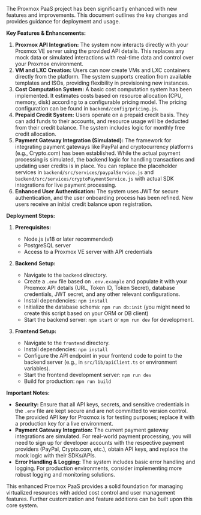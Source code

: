 The Proxmox PaaS project has been significantly enhanced with new features and improvements. This document outlines the key changes and provides guidance for deployment and usage.

**Key Features & Enhancements:**

1.  **Proxmox API Integration:** The system now interacts directly with your Proxmox VE server using the provided API details. This replaces any mock data or simulated interactions with real-time data and control over your Proxmox environment.
2.  **VM and LXC Creation:** Users can now create VMs and LXC containers directly from the platform. The system supports creation from available templates and ISOs, providing flexibility in provisioning new instances.
3.  **Cost Computation System:** A basic cost computation system has been implemented. It estimates costs based on resource allocation (CPU, memory, disk) according to a configurable pricing model. The pricing configuration can be found in `backend/config/pricing.js`.
4.  **Prepaid Credit System:** Users operate on a prepaid credit basis. They can add funds to their accounts, and resource usage will be deducted from their credit balance. The system includes logic for monthly free credit allocation.
5.  **Payment Gateway Integration (Simulated):** The framework for integrating payment gateways like PayPal and cryptocurrency platforms (e.g., Crypto.com) has been established. While the actual payment processing is simulated, the backend logic for handling transactions and updating user credits is in place. You can replace the placeholder services in `backend/src/services/paypalService.js` and `backend/src/services/cryptoPaymentService.js` with actual SDK integrations for live payment processing.
6.  **Enhanced User Authentication:** The system uses JWT for secure authentication, and the user onboarding process has been refined. New users receive an initial credit balance upon registration.

**Deployment Steps:**

1.  **Prerequisites:**
    *   Node.js (v18 or later recommended)
    *   PostgreSQL server
    *   Access to a Proxmox VE server with API credentials

2.  **Backend Setup:**
    *   Navigate to the `backend` directory.
    *   Create a `.env` file based on `.env.example` and populate it with your Proxmox API details (URL, Token ID, Token Secret), database credentials, JWT secret, and any other relevant configurations.
    *   Install dependencies: `npm install`
    *   Initialize the database schema: `npm run db:init` (you might need to create this script based on your ORM or DB client)
    *   Start the backend server: `npm start` or `npm run dev` for development.

3.  **Frontend Setup:**
    *   Navigate to the `frontend` directory.
    *   Install dependencies: `npm install`
    *   Configure the API endpoint in your frontend code to point to the backend server (e.g., in `src/lib/apiClient.ts` or environment variables).
    *   Start the frontend development server: `npm run dev`
    *   Build for production: `npm run build`

**Important Notes:**

*   **Security:** Ensure that all API keys, secrets, and sensitive credentials in the `.env` file are kept secure and are not committed to version control. The provided API key for Proxmox is for testing purposes; replace it with a production key for a live environment.
*   **Payment Gateway Integration:** The current payment gateway integrations are simulated. For real-world payment processing, you will need to sign up for developer accounts with the respective payment providers (PayPal, Crypto.com, etc.), obtain API keys, and replace the mock logic with their SDKs/APIs.
*   **Error Handling & Logging:** The system includes basic error handling and logging. For production environments, consider implementing more robust logging and monitoring solutions.

This enhanced Proxmox PaaS provides a solid foundation for managing virtualized resources with added cost control and user management features. Further customization and feature additions can be built upon this core system.
